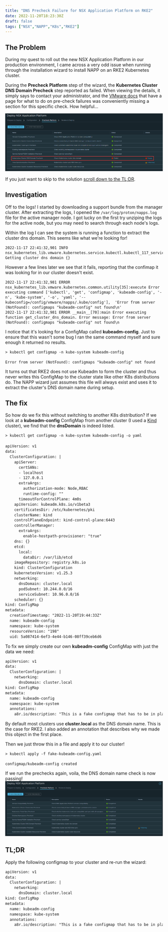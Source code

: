```yaml
---
title: "DNS Precheck Failure for NSX Application Platform on RKE2"
date: 2022-11-20T18:23:30Z
draft: false
tags: ["NSX","NAPP","K8s","RKE2"]
---
```


## The Problem

During my quest to roll out the new NSX Application Platform in our production environment, I came across a very odd issue when running through the installation wizard to install NAPP on an RKE2 Kubernetes cluster.

During the **Precheck Platform** step of the wizard, the **Kubernetes Cluster DNS Domain Precheck** step reported as failed. When viewing the details, it simply says to contact your administrator, and the [VMware docs](https://docs.vmware.com/en/VMware-NSX/4.0/nsx-application-platform/GUID-BF5917B3-F873-4D8F-BF04-1F7CC5241EE5.html) that have a page for what to do on pre-check failures was conveniently missing a section for this specific check. How helpful... 

![Precheck wizard failure](images/precheck-failure.png)

If you just want to skip to the solution [scroll down to the TL;DR](#tldr).

## Investigation

Off to the logs! I started by downloading a support bundle from the manager cluster. After extracting the logs, I opened the `/var/log/proton/napps.log` file for the active manager node. I got lucky on the first try unziping the logs for the active node, but you may need to search through each node's logs.

Within the log I can see the system is running a function to extract the cluster dns domain. This seems like what we're looking for!

```
2022-11-17 22:41:32,901 INFO nsx_kubernetes_lib.vmware.kubernetes.service.kubectl.kubectl_117_service[289]:get_cluster_dns_domain Getting cluster dns domain {}
```

However a few lines later we see that it fails, reporting that the confimap it was looking for in our cluster doesn't exist.

```
2022-11-17 22:41:32,981 ERROR nsx_kubernetes_lib.vmware.kubernetes.common.utility[35]:execute Error executing command ['kubectl', 'get', 'configmap', 'kubeadm-config', '-n', 'kube-system', '-o', 'yaml', '--kubeconfig=/config/vmware/napps/.kube/config'],  'Error from server (NotFound): configmaps "kubeadm-config" not found\n'
2022-11-17 22:41:32,981 ERROR __main__[70]:main Error executing function get_cluster_dns_domain. Error message: Error from server (NotFound): configmaps "kubeadm-config" not found\n
```

I notice that it's looking for a ConfigMap called **kubeadm-config**. Just to ensure that this wasn't some bug I ran the same command myself and sure enough it returned no results.

```
> kubectl get configmap -n kube-system kubeadm-config

Error from server (NotFound): configmaps "kubeadm-config" not found
```

It turns out that RKE2 does not use Kubeadm to form the cluster and thus never writes this ConfigMap to the cluster state like other K8s distributions do. The NAPP wizard just assumes this file will always exist and uses it to extract the cluster's DNS domain name during setup.

## The fix

So how do we fix this without switching to another K8s distribution? If we look at a **kubeadm-config** ConfigMap from another cluster (I used a [Kind](https://kind.sigs.k8s.io/) cluster), we find that the **dnsDomain** is indeed listed.

```txt {linenos=false,hl_lines=[1,"28-29"]}
> kubectl get configmap -n kube-system kubeadm-config -o yaml

apiVersion: v1
data:
  ClusterConfiguration: |
    apiServer:
      certSANs:
      - localhost
      - 127.0.0.1
      extraArgs:
        authorization-mode: Node,RBAC
        runtime-config: ""
      timeoutForControlPlane: 4m0s
    apiVersion: kubeadm.k8s.io/v1beta3
    certificatesDir: /etc/kubernetes/pki
    clusterName: kind
    controlPlaneEndpoint: kind-control-plane:6443
    controllerManager:
      extraArgs:
        enable-hostpath-provisioner: "true"
    dns: {}
    etcd:
      local:
        dataDir: /var/lib/etcd
    imageRepository: registry.k8s.io
    kind: ClusterConfiguration
    kubernetesVersion: v1.25.3
    networking:
      dnsDomain: cluster.local
      podSubnet: 10.244.0.0/16
      serviceSubnet: 10.96.0.0/16
    scheduler: {}
kind: ConfigMap
metadata:
  creationTimestamp: "2022-11-20T19:44:33Z"
  name: kubeadm-config
  namespace: kube-system
  resourceVersion: "198"
  uid: 5a087414-6ef3-4e44-b146-08ff39ceb6d6
```

To fix we simply create our own **kubeadm-config** ConfigMap with just the data we need:
```txt {linenos=false,hl_lines=["4-5"]}
apiVersion: v1
data:
  ClusterConfiguration: |
    networking:
      dnsDomain: cluster.local
kind: ConfigMap
metadata:
  name: kubeadm-config
  namespace: kube-system
  annotations:
    a8r.io/description: "This is a fake configmap that has to be in place for NAPP to be able to pull the dnsDomain field."
```

By default most clusters use **cluster.local** as the DNS domain name. This is the case for RKE2. I also added an annotation that describes why we made this object in the first place.

Then we just throw this in a file and apply it to our cluster!

```
> kubectl apply -f fake-kubeadm-config.yaml

configmap/kubeadm-config created
```

If we run the prechecks again, voila, the DNS domain name check is now passing!
![Precheck wizard success](images/precheck-success.png)

## TL;DR
Apply the following configmap to your cluster and re-run the wizard:

```txt
apiVersion: v1
data:
  ClusterConfiguration: |
    networking:
      dnsDomain: cluster.local
kind: ConfigMap
metadata:
  name: kubeadm-config
  namespace: kube-system
  annotations:
    a8r.io/description: "This is a fake configmap that has to be in place for NAPP to be able to pull the dnsDomain field."
```